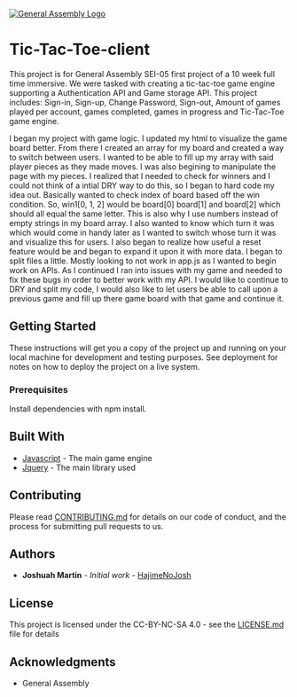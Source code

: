 [![General Assembly Logo](https://camo.githubusercontent.com/1a91b05b8f4d44b5bbfb83abac2b0996d8e26c92/687474703a2f2f692e696d6775722e636f6d2f6b6538555354712e706e67)](https://generalassemb.ly/education/web-development-immersive)

# Tic-Tac-Toe-client

This project is for General Assembly SEI-05 first project of a 10 week full time immersive. We were tasked with creating a tic-tac-toe game engine supporting a Authentication API and Game storage API. This project includes: Sign-in, Sign-up, Change Password, Sign-out, Amount of games played per account, games completed, games in progress and Tic-Tac-Toe game engine.

I began my project with game logic. I updated my html to visualize the game board better. From there I created an array for my board and created a way to switch between users. I wanted to be able to fill up my array with said player pieces as they made moves. I was also begining to manipulate the page with my pieces. I realized that I needed to check for winners and I could not think of a intial DRY way to do this, so I began to hard code my idea out. Basically wanted to check index of board based off the win condition. So, win1[0, 1, 2] would be board[0] board[1] and board[2] which should all equal the same letter. This is also why I use numbers instead of empty strings in my board array. I also wanted to know which turn it was which would come in handy later as I wanted to switch whose turn it was and visualize this for users. I also began to realize how useful a reset feature would be and began to expand it upon it with more data. I began to split files a little. Mostly looking to not work in app.js as I wanted to begin work on APIs. As I continued I ran into issues with my game and needed to fix these bugs in order to better work with my API. I would like to continue to DRY and split my code, I would also like to let users be able to call upon a previous game and fill up there game board with that game and continue it.

## Getting Started

These instructions will get you a copy of the project up and running on your local machine for development and testing purposes. See deployment for notes on how to deploy the project on a live system.

### Prerequisites

Install dependencies with npm install.

## Built With

* [Javascript](https://www.javascript.com/) - The main game engine
* [Jquery](https://jquery.com/) - The main library used

## Contributing

Please read [CONTRIBUTING.md](https://github.com/HajimeNoJosh/tic-tac-toe-client/blob/master/CONTRIBUTING.md) for details on our code of conduct, and the process for submitting pull requests to us.

## Authors

* **Joshuah Martin** - *Initial work* - [HajimeNoJosh](https://github.com/HajimeNoJosh)


## License

This project is licensed under the CC-BY-NC-SA 4.0 - see the [LICENSE.md](https://github.com/HajimeNoJosh/tic-tac-toe-client/blob/master/LICENSE) file for details

## Acknowledgments

* General Assembly
